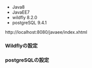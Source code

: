 - Java8
- JavaEE7
- wildfly 8.2.0
- postgreSQL 9.4.1

http://localhost:8080/javaee/index.xhtml

### Wildflyの設定

### postgreSQLの設定
